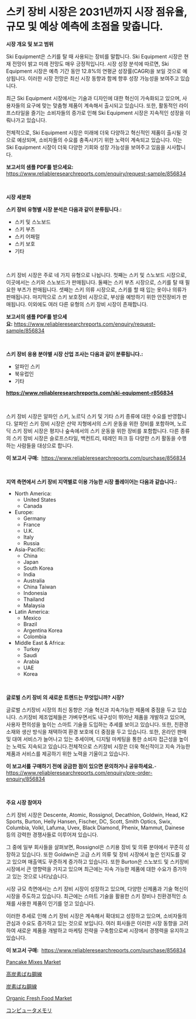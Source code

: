 <p><h1>스키 장비 시장은 2031년까지 시장 점유율, 규모 및 예상 예측에 초점을 맞춥니다.</h1></p><p><strong>시장 개요 및 보고 범위</strong></p>
<p><p>Ski Equipment은 스키를 탈 때 사용되는 장비를 말합니다. Ski Equipment 시장은 현재 전망이 밝고 미래 전망도 매우 긍정적입니다. 시장 성장 분석에 따르면, Ski Equipment 시장은 예측 기간 동안 12.8%의 연평균 성장률(CAGR)을 보일 것으로 예상됩니다. 이러한 시장 전망은 최신 시장 동향과 함께 향후 성장 가능성을 보여주고 있습니다.</p><p>최근 Ski Equipment 시장에서는 기술과 디자인에 대한 혁신이 가속화되고 있으며, 사용자들의 요구에 맞는 맞춤형 제품이 계속해서 출시되고 있습니다. 또한, 활동적인 라이프스타일을 즐기는 소비자들의 증가로 인해 Ski Equipment 시장은 지속적인 성장을 이뤄나가고 있습니다.</p><p>전체적으로, Ski Equipment 시장은 미래에 더욱 다양하고 혁신적인 제품이 출시될 것으로 예상되며, 소비자들의 수요를 충족시키기 위한 노력이 계속되고 있습니다. 이는 Ski Equipment 시장이 더욱 다양한 기회와 성장 가능성을 보여주고 있음을 시사합니다.</p></p>
<p><strong>보고서의 샘플 PDF를 받으세요:</strong> <a href="https://www.reliableresearchreports.com/enquiry/request-sample/856834">https://www.reliableresearchreports.com/enquiry/request-sample/856834</a></p>
<p>&nbsp;</p>
<p><strong>시장 세분화</strong></p>
<p><strong>스키 장비 유형별 시장 분석은 다음과 같이 분류됩니다.:</strong></p>
<p><ul><li>스키 및 스노보드</li><li>스키 부츠</li><li>스키 어패럴</li><li>스키 보호</li><li>기타</li></ul></p>
<p>&nbsp;</p>
<p><p>스키 장비 시장은 주로 네 가지 유형으로 나뉩니다. 첫째는 스키 및 스노보드 시장으로, 이곳에서는 스키와 스노보드가 판매됩니다. 둘째는 스키 부츠 시장으로, 스키를 탈 때 필요한 부츠가 판매됩니다. 셋째는 스키 의류 시장으로, 스키를 할 때 입는 옷이나 의류가 판매됩니다. 마지막으로 스키 보호장비 시장으로, 부상을 예방하기 위한 안전장비가 판매됩니다. 이외에도 여러 다른 유형의 스키 장비 시장이 존재합니다.</p></p>
<p><strong>보고서의 샘플 PDF를 받으세요:</strong>&nbsp;<a href="https://www.reliableresearchreports.com/enquiry/request-sample/856834">https://www.reliableresearchreports.com/enquiry/request-sample/856834</a></p>
<p>&nbsp;</p>
<p><strong> 스키 장비 응용 분야별 시장 산업 조사는 다음과 같이 분류됩니다.:</strong></p>
<p><ul><li>알파인 스키</li><li>북유럽인</li><li>기타</li></ul></p>
<p><strong><a href="https://www.reliableresearchreports.com/ski-equipment-r856834">https://www.reliableresearchreports.com/ski-equipment-r856834</a></strong></p>
<p>&nbsp;</p>
<p><p>스키 장비 시장은 알파인 스키, 노르딕 스키 및 기타 스키 종류에 대한 수요를 반영합니다. 알파인 스키 장비 시장은 산악 지형에서의 스키 운동을 위한 장비를 포함하며, 노르딕 스키 장비 시장은 평지나 숲속에서의 스키 운동을 위한 장비를 포함합니다. 다른 종류의 스키 장비 시장은 슬로프스타일, 백컨트리, 테레인 파크 등 다양한 스키 활동을 수행하는 사람들을 대상으로 합니다.</p></p>
<p><strong>이 보고서 구매:</strong>&nbsp; <a href="https://www.reliableresearchreports.com/purchase/856834">https://www.reliableresearchreports.com/purchase/856834</a></p>
<p>&nbsp;</p>
<p><strong>지역 측면에서 스키 장비 지역별로 이용 가능한 시장 플레이어는 다음과 같습니다.:</strong></p>
<p><ul>
    <li>
        North America:
        <ul>
            <li>United States</li>
            <li>Canada</li>
        </ul>
    </li>
    <li>
        Europe:
        <ul>
            <li>Germany</li>
            <li>France</li>
            <li>U.K.</li>
            <li>Italy</li>
            <li>Russia</li>
        </ul>
    </li>
    <li>
        Asia-Pacific:
        <ul>
            <li>China</li>
            <li>Japan</li>
            <li>South Korea</li>
            <li>India</li>
            <li>Australia</li>
            <li>China Taiwan</li>
            <li>Indonesia</li>
            <li>Thailand</li>
            <li>Malaysia</li>
        </ul>
    </li>
    <li>
        Latin America:
        <ul>
            <li>Mexico</li>
            <li>Brazil</li>
            <li>Argentina Korea</li>
            <li>Colombia</li>
        </ul>
    </li>
    <li>
        Middle East & Africa:
        <ul>
            <li>Turkey</li>
            <li>Saudi</li>
            <li>Arabia</li>
            <li>UAE</li>
            <li>Korea</li>
        </ul>
    </li>
    </ul></p>
<p>&nbsp;</p>
<p><strong>글로벌 스키 장비 의 새로운 트렌드는 무엇입니까? 시장?</strong></p>
<p><p>글로벌 스키장비 시장의 최신 동향은 기술 혁신과 지속가능한 제품에 중점을 두고 있습니다. 스키장비 제조업체들은 가벼우면서도 내구성이 뛰어난 제품을 개발하고 있으며, 사용자 편의성을 높이는 스마트 기술을 도입하는 추세를 보이고 있습니다. 또한, 친환경 소재와 생산 방식을 채택하여 환경 보호에 더 중점을 두고 있습니다. 또한, 온라인 판매 및 대여 서비스가 늘어나고 있는 추세이며, 디지털 마케팅을 통한 소비자 접근성을 높이는 노력도 지속되고 있습니다.전체적으로 스키장비 시장은 더욱 혁신적이고 지속 가능한 제품과 서비스를 제공하기 위한 노력을 기울이고 있습니다.</p></p>
<p><strong>이 보고서를 구매하기 전에 궁금한 점이 있으면 문의하거나 공유하세요.</strong>- <a href="https://www.reliableresearchreports.com/enquiry/pre-order-enquiry/856834">https://www.reliableresearchreports.com/enquiry/pre-order-enquiry/856834</a></p>
<p>&nbsp;</p>
<p><strong>주요 시장 참여자</strong></p>
<p><p>스키 장비 시장은 Descente, Atomic, Rossignol, Decathlon, Goldwin, Head, K2 Sports, Burton, Helly Hansen, Fischer, DC, Scott, Smith Optics, Swix, Columbia, Volkl, Lafuma, Uvex, Black Diamond, Phenix, Mammut, Dainese 등의 강력한 경쟁사들로 이루어져 있습니다. </p><p>그 중에 일부 회사들을 살펴보면, Rossignol은 스키용 장비 및 의류 분야에서 꾸준히 성장하고 있습니다. 또한 Goldwin은 고급 스키 의류 및 장비 시장에서 높은 인지도를 갖고 있으며 매출액도 꾸준하게 증가하고 있습니다. 또한 Burton은 스노보드 및 스키장비 시장에서 큰 영향력을 가지고 있으며 최근에는 지속 가능한 제품에 대한 수요가 증가하고 있는 것으로 나타났습니다. </p><p>시장 규모 측면에서는 스키 장비 시장이 성장하고 있으며, 다양한 신제품과 기술 혁신이 시장을 주도하고 있습니다. 최근에는 스마트 기술을 활용한 스키 장비나 친환경적인 소재를 사용한 제품이 인기를 얻고 있습니다. </p><p>이러한 추세로 인해 스키 장비 시장은 계속해서 확대되고 성장하고 있으며, 소비자들의 관심과 수요도 증가하고 있는 것으로 보입니다. 여러 회사들은 이러한 시장 동향을 고려하여 새로운 제품을 개발하고 마케팅 전략을 구축함으로써 시장에서 경쟁력을 유지하고 있습니다.</p></p>
<p><strong>이 보고서 구매:</strong>&nbsp;&nbsp;<a href="https://www.reliableresearchreports.com/purchase/856834">https://www.reliableresearchreports.com/purchase/856834</a></p>
<p><p><a href="https://github.com/RoccoManning/Market-Research-Report-List-4/blob/main/pancake-mixes-market.md">Pancake Mixes Market</a></p><p><a href="https://github.com/cnnriuez22368/Market-Research-Report-List-1/blob/main/898957118285.md">高炭素ばね鋼線</a></p><p><a href="https://github.com/LeanneBruen2023/Market-Research-Report-List-1/blob/main/882384418286.md">炭素ばね鋼線</a></p><p><a href="https://github.com/gulaimolin/Market-Research-Report-List-3/blob/main/organic-fresh-food-market.md">Organic Fresh Food Market</a></p><p><a href="https://medium.com/@lorrainethompson10/%E3%82%B3%E3%83%B3%E3%83%94%E3%83%A5%E3%83%BC%E3%82%BF%E3%83%A1%E3%83%A2%E3%83%AA%E5%B8%82%E5%A0%B4%E5%88%86%E6%9E%90-%E3%81%9D%E3%81%AEcagr-%E5%B8%82%E5%A0%B4%E3%82%BB%E3%82%B0%E3%83%A1%E3%83%B3%E3%83%86%E3%83%BC%E3%82%B7%E3%83%A7%E3%83%B3-%E3%81%8A%E3%82%88%E3%81%B3%E3%82%B0%E3%83%AD%E3%83%BC%E3%83%90%E3%83%AB%E7%94%A3%E6%A5%AD%E6%A6%82%E8%A6%81-17e508db1f82">コンピュータメモリ</a></p></p>